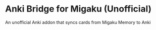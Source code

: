 # Anki Bridge for Migaku (Unofficial)
An unofficial Anki addon that syncs cards from Migaku Memory to Anki
